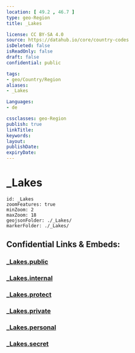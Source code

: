 ```yaml
---
location: [ 49.2 , 46.7 ] 
type: geo-Region
title: _Lakes

license: CC BY-SA 4.0
source: https://datahub.io/core/country-codes
isDeleted: false
isReadOnly: false
draft: false
confidential: public

tags:
- geo/Country/Region
aliases:
- _Lakes

Languages:
- de

cssclasses: geo-Region
publish: true
linkTitle: 
keywords: 
layout: 
publishDate: 
expiryDate: 
---
```


# _Lakes

```leaflet
id: _Lakes
zoomFeatures: true 
minZoom: 2 
maxZoom: 18
geojsonFolder: ./_Lakes/
markerFolder: ./_Lakes/
```


## Confidential Links & Embeds: 

### [_Lakes.public](/_public/\Earth\Continent\Europe\Europe~East\Russia\Russia~South\Volgograd_Oblast_Lakes.public.md) 

### [_Lakes.internal](/_internal/\Earth\Continent\Europe\Europe~East\Russia\Russia~South\Volgograd_Oblast_Lakes.internal.md) 

### [_Lakes.protect](/_protect/\Earth\Continent\Europe\Europe~East\Russia\Russia~South\Volgograd_Oblast_Lakes.protect.md) 

### [_Lakes.private](/_private/\Earth\Continent\Europe\Europe~East\Russia\Russia~South\Volgograd_Oblast_Lakes.private.md) 

### [_Lakes.personal](/_personal/\Earth\Continent\Europe\Europe~East\Russia\Russia~South\Volgograd_Oblast_Lakes.personal.md) 

### [_Lakes.secret](/_secret/\Earth\Continent\Europe\Europe~East\Russia\Russia~South\Volgograd_Oblast_Lakes.secret.md)

